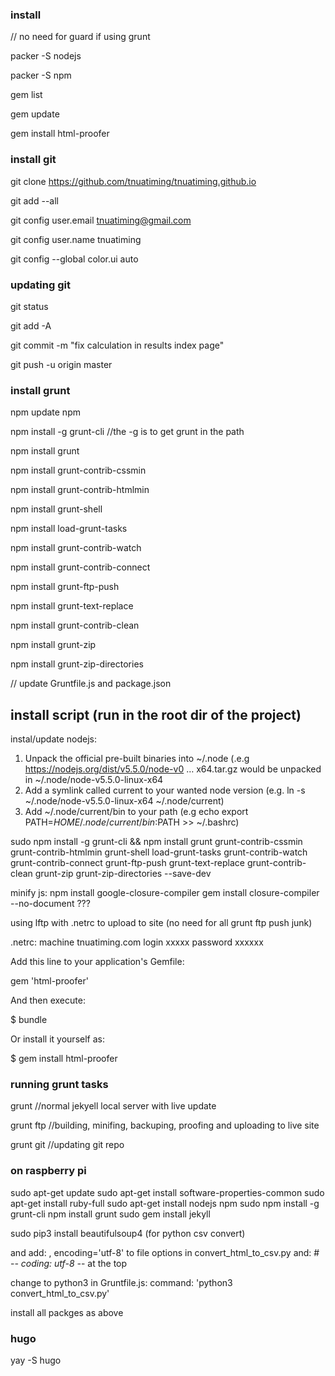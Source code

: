 

### install 
// no need for guard if using grunt 

packer -S nodejs

packer -S npm

gem list


gem update

gem install html-proofer

 
 
### install git

git clone https://github.com/tnuatiming/tnuatiming.github.io

git add --all

git config user.email tnuatiming@gmail.com

git config user.name tnuatiming

git config --global color.ui auto

### updating git

git status

git add -A

git commit -m "fix calculation in results index page"

git push -u origin master 

### install grunt

npm update npm

npm install -g grunt-cli //the -g is to get grunt in the path

npm install grunt

npm install grunt-contrib-cssmin

npm install grunt-contrib-htmlmin

npm install grunt-shell

npm install load-grunt-tasks

npm install grunt-contrib-watch

npm install grunt-contrib-connect

npm install grunt-ftp-push

npm install grunt-text-replace

npm install grunt-contrib-clean

npm install grunt-zip

npm install grunt-zip-directories

// update Gruntfile.js and package.json

## install script (run in the root dir of the project)

instal/update nodejs:
1. Unpack the official pre-built binaries into ~/.node (.e.g https://nodejs.org/dist/v5.5.0/node-v0 … x64.tar.gz would be unpacked in ~/.node/node-v5.5.0-linux-x64
2. Add a symlink called current to your wanted node version (e.g. ln -s ~/.node/node-v5.5.0-linux-x64 ~/.node/current)
3. Add ~/.node/current/bin to your path (e.g echo export PATH=$HOME/.node/current/bin:$PATH >> ~/.bashrc)


sudo npm install -g grunt-cli && npm install grunt grunt-contrib-cssmin grunt-contrib-htmlmin grunt-shell load-grunt-tasks grunt-contrib-watch grunt-contrib-connect grunt-ftp-push grunt-text-replace grunt-contrib-clean grunt-zip grunt-zip-directories --save-dev

minify js:
npm install google-closure-compiler
gem install closure-compiler --no-document ???

using lftp with .netrc to upload to site (no need for all grunt ftp push junk)

.netrc:
machine tnuatiming.com
login xxxxx 
password xxxxxx 


Add this line to your application's Gemfile:

gem 'html-proofer'

And then execute:

$ bundle

Or install it yourself as:

$ gem install html-proofer

### running grunt tasks

grunt //normal jekyell local server with live update

grunt ftp //building, minifing, backuping, proofing and uploading to live site

grunt git  //updating git repo

### on raspberry pi

sudo apt-get update
sudo apt-get install software-properties-common
sudo apt-get install ruby-full
sudo apt-get install nodejs npm
sudo npm install -g grunt-cli
npm install grunt
sudo gem install jekyll

sudo pip3 install beautifulsoup4 (for python csv convert)

and add: , encoding='utf-8' to file options in convert_html_to_csv.py
and: # -*- coding: utf-8 -*- at the top

change to python3 in Gruntfile.js:
command: 'python3 convert_html_to_csv.py'

install all packges as above

### hugo

yay -S hugo 




